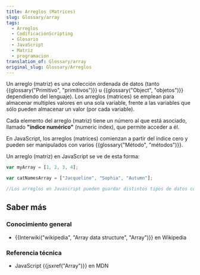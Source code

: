 ```yaml
---
title: Arreglos (Matrices)
slug: Glossary/array
tags:
  - Arreglos
  - CodificaciónScripting
  - Glosario
  - JavaScript
  - Matriz
  - programacion
translation_of: Glossary/array
original_slug: Glossary/Arreglos
---
```

Un arreglo (matriz) es una colección ordenada de datos (tanto {{glossary("Primitivo", "primitivos")}} u {{glossary("Object", "objetos")}} dependiendo del lenguaje). Los arreglos (matrices) se emplean para almacenar multiples valores en una sola variable, frente a las variables que sólo pueden almacenar un valor (por cada variable).

Cada elemento del arreglo (matriz) tiene un número al que está asociado, llamado **"índice numérico"** (numeric index), que permite acceder a él.

En JavaScript, los arreglos (matrices) comienzan a partir del índice cero y pueden ser manipulados con varios {{glossary("Método", "métodos")}}.

Un arreglo (matriz) en JavaScript se ve de esta forma:

```js
var myArray = [1, 2, 3, 4];

var catNamesArray = ["Jacqueline", "Sophia", "Autumn"];

//Los arreglos en Javascript pueden guardar distintos tipos de datos como se muestra anteriormente
```

## Saber más

### Conocimiento general

- {{Interwiki("wikipedia", "Array data structure", "Array")}} en Wikipedia

### Referencia técnica

- JavaScript {{jsxref("Array")}} en MDN
